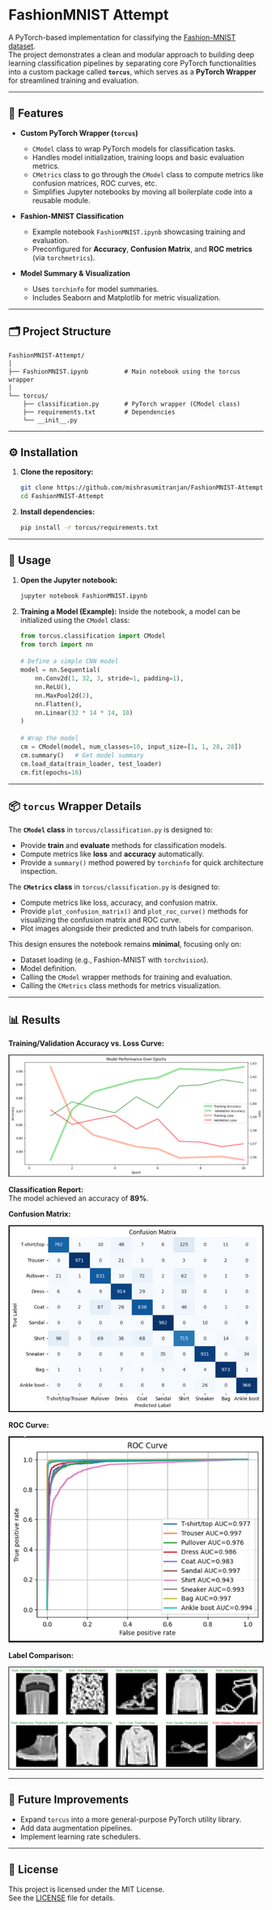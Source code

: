 # FashionMNIST Attempt

A PyTorch-based implementation for classifying the [Fashion-MNIST dataset](https://github.com/zalandoresearch/fashion-mnist).  
The project demonstrates a clean and modular approach to building deep learning classification pipelines by 
separating core PyTorch functionalities into a custom package called **`torcus`**, which serves as a **PyTorch 
Wrapper** for streamlined training and evaluation.

---

## 🚀 Features

- **Custom PyTorch Wrapper (`torcus`)**  
  - `CModel` class to wrap PyTorch models for classification tasks.  
  - Handles model initialization, training loops and basic evaluation metrics.
  - `CMetrics` class to go through the `CModel` class to compute metrics like confusion matrices, ROC curves, etc.  
  - Simplifies Jupyter notebooks by moving all boilerplate code into a reusable module.
  
- **Fashion-MNIST Classification**  
  - Example notebook `FashionMNIST.ipynb` showcasing training and evaluation.  
  - Preconfigured for **Accuracy**, **Confusion Matrix**, and **ROC metrics** (via `torchmetrics`).

- **Model Summary & Visualization**  
  - Uses `torchinfo` for model summaries.  
  - Includes Seaborn and Matplotlib for metric visualization.

---

## 🗂 Project Structure

```
FashionMNIST-Attempt/
│
├── FashionMNIST.ipynb          # Main notebook using the torcus wrapper
│
└── torcus/
    ├── classification.py       # PyTorch wrapper (CModel class)
    ├── requirements.txt        # Dependencies
    └── __init__.py
```

---

## ⚙️ Installation

1. **Clone the repository:**
   ```bash
   git clone https://github.com/mishrasumitranjan/FashionMNIST-Attempt.git
   cd FashionMNIST-Attempt
   ```

2. **Install dependencies:**
   ```bash
   pip install -r torcus/requirements.txt
   ```

---

## 🧩 Usage

1. **Open the Jupyter notebook:**
   ```bash
   jupyter notebook FashionMNIST.ipynb
   ```

2. **Training a Model (Example):**
   Inside the notebook, a model can be initialized using the `CModel` class:
   ```python
   from torcus.classification import CModel
   from torch import nn
   
   # Define a simple CNN model
   model = nn.Sequential(
       nn.Conv2d(1, 32, 3, stride=1, padding=1),
       nn.ReLU(),
       nn.MaxPool2d(2),
       nn.Flatten(),
       nn.Linear(32 * 14 * 14, 10)
   )

   # Wrap the model
   cm = CModel(model, num_classes=10, input_size=[1, 1, 28, 28])
   cm.summary()   # Get model summary
   cm.load_data(train_loader, test_loader)
   cm.fit(epochs=10)
   ```

---

## 📦 `torcus` Wrapper Details

The **`CModel` class** in `torcus/classification.py` is designed to:
- Provide **train** and **evaluate** methods for classification models.
- Compute metrics like **loss** and **accuracy** automatically.
- Provide a `summary()` method powered by `torchinfo` for quick architecture inspection.

The **`CMetrics` class** in `torcus/classification.py` is designed to:
- Compute metrics like loss, accuracy, and confusion matrix.
- Provide `plot_confusion_matrix()` and `plot_roc_curve()` methods for visualizing the confusion matrix and ROC curve.
- Plot images alongside their predicted and truth labels for comparison.

This design ensures the notebook remains **minimal**, focusing only on:
- Dataset loading (e.g., Fashion-MNIST with `torchvision`).
- Model definition.
- Calling the `CModel` wrapper methods for training and evaluation.
- Calling the `CMetrics` class methods for metrics visualization.

---

## 📊 Results

**Training/Validation Accuracy vs. Loss Curve:**

![Accuracy vs. Loss](images/Accuracy%20vs.%20Loss.png)

**Classification Report:**  
The model achieved an accuracy of **89%**.

**Confusion Matrix:**

![Confusion Matrix](images/Confusion%20Matrix.png)

**ROC Curve:**

![ROC Curve](images/ROC%20Curve.png)

**Label Comparison:**

![Label Comparison](images/Label%20Comparison.png)

---

## 🔮 Future Improvements

- Expand `torcus` into a more general-purpose PyTorch utility library.
- Add data augmentation pipelines.
- Implement learning rate schedulers.

---

## 📜 License

This project is licensed under the MIT License.  
See the [LICENSE](LICENSE) file for details.